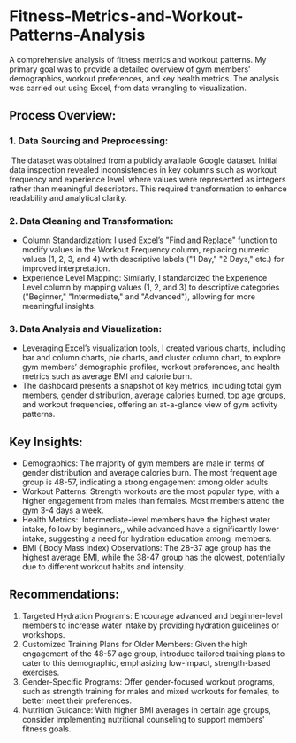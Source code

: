 # Fitness-Metrics-and-Workout-Patterns-Analysis
A comprehensive analysis of fitness metrics and workout patterns. My primary goal was to provide a detailed overview of gym members’ demographics, workout preferences, and key health metrics. The analysis was carried out using Excel, from data wrangling to visualization.

## Process Overview:

### 1. Data Sourcing and Preprocessing:

 The dataset was obtained from a publicly available Google dataset. Initial data inspection revealed inconsistencies in key columns such as workout frequency and experience level, where values were represented as integers rather than meaningful descriptors. This required transformation to enhance readability and analytical clarity.

### 2. Data Cleaning and Transformation:

- Column Standardization: I used Excel’s "Find and Replace" function to modify values in the Workout Frequency column, replacing numeric values (1, 2, 3, and 4) with descriptive labels ("1 Day," "2 Days," etc.) for improved interpretation.
- Experience Level Mapping: Similarly, I standardized the Experience Level column by mapping values (1, 2, and 3) to descriptive categories ("Beginner," "Intermediate," and "Advanced"), allowing for more meaningful insights.

### 3. Data Analysis and Visualization:

- Leveraging Excel’s visualization tools, I created various charts, including bar and column charts, pie charts, and cluster column chart, to explore gym members’ demographic profiles, workout preferences, and health metrics such as average BMI and calorie burn.
- The dashboard presents a snapshot of key metrics, including total gym members, gender distribution, average calories burned, top age groups, and workout frequencies, offering an at-a-glance view of gym activity patterns.

## Key Insights: 

- Demographics: The majority of gym members are male in terms of gender distribution and average calories burn. The most frequent age group is 48-57, indicating a strong engagement among older adults.
- Workout Patterns: Strength workouts are the most popular type, with a higher engagement from males than females. Most members attend the gym 3-4 days a week.
- Health Metrics:  Intermediate-level members have the highest water intake, follow by beginners,, while advanced have a significantly lower intake, suggesting a need for hydration education among  members.
- BMI ( Body Mass Index) Observations: The 28-37 age group has the highest average BMI, while the 38-47 group has the qlowest, potentially due to different workout habits and intensity.

## Recommendations:

1. Targeted Hydration Programs: Encourage advanced and beginner-level members to increase water intake by providing hydration guidelines or workshops.
2. Customized Training Plans for Older Members: Given the high engagement of the 48-57 age group, introduce tailored training plans to cater to this demographic, emphasizing low-impact, strength-based exercises.
3. Gender-Specific Programs: Offer gender-focused workout programs, such as strength training for males and mixed workouts for females, to better meet their preferences.
4. Nutrition Guidance: With higher BMI averages in certain age groups, consider implementing nutritional counseling to support members' fitness goals.
